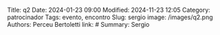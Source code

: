 Title: q2
Date: 2024-01-23 09:00
Modified: 2024-11-23 12:05
Category: patrocinador
Tags: evento, encontro
Slug: sergio
image: /images/q2.png
Authors: Perceu Bertoletti
link: #
Summary: Sergio
